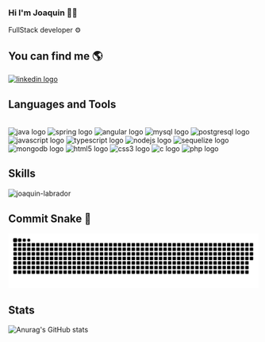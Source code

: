 <div align="justify">
  
### Hi I'm Joaquin 👋🏼 
FullStack developer ⚙

## You can find me 🌎
<p align="left">
<a href="https://www.linkedin.com/in/joaquin-leonardo-labrador-658346198/" target="blank"><img src="https://img.shields.io/static/v1?message=LinkedIn&logo=linkedin&label=&color=0077B5&logoColor=white&labelColor=&style=for-the-badge" height="40" alt="linkedin logo" /></a>
</p>

## Languages and Tools
<br clear="both">

<div align="left">
  <img src="https://cdn.jsdelivr.net/gh/devicons/devicon/icons/java/java-original.svg" height="42" width="58" alt="java logo"  />
  <img src="https://cdn.jsdelivr.net/gh/devicons/devicon/icons/spring/spring-original.svg" height="42" width="58" alt="spring logo"  />
  <img src="https://cdn.jsdelivr.net/gh/devicons/devicon/icons/angular/angular-original.svg" height="42" width="58" alt="angular logo"  />
  <img src="https://cdn.jsdelivr.net/gh/devicons/devicon/icons/mysql/mysql-original.svg" height="42" width="58" alt="mysql logo"  />
  <img src="https://cdn.jsdelivr.net/gh/devicons/devicon/icons/postgresql/postgresql-original.svg" height="42" width="58" alt="postgresql logo"  />
  <img src="https://cdn.jsdelivr.net/gh/devicons/devicon/icons/javascript/javascript-original.svg" height="42" width="58" alt="javascript logo"  />
  <img src="https://cdn.jsdelivr.net/gh/devicons/devicon/icons/typescript/typescript-original.svg" height="40" width="52" alt="typescript logo"  />
  <img src="https://cdn.jsdelivr.net/gh/devicons/devicon/icons/nodejs/nodejs-original.svg" height="42" width="58" alt="nodejs logo"  />
  <img src="https://cdn.jsdelivr.net/gh/devicons/devicon/icons/sequelize/sequelize-original.svg" height="42" width="58" alt="sequelize logo"  />
  <img src="https://cdn.jsdelivr.net/gh/devicons/devicon/icons/mongodb/mongodb-original.svg" height="42" width="58" alt="mongodb logo"  />
  <img src="https://cdn.jsdelivr.net/gh/devicons/devicon/icons/html5/html5-original.svg" height="42" width="58" alt="html5 logo"  />
  <img src="https://cdn.jsdelivr.net/gh/devicons/devicon/icons/css3/css3-original.svg" height="42" width="58" alt="css3 logo"  />
  <img src="https://cdn.jsdelivr.net/gh/devicons/devicon/icons/c/c-original.svg" height="42" width="58" alt="c logo"  />
  <img src="https://cdn.jsdelivr.net/gh/devicons/devicon/icons/php/php-original.svg" height="42" width="58" alt="php logo"  />
</div>

###

## Skills

<p><img align="center" src="https://github-readme-stats.vercel.app/api/top-langs?username=joaquin-labrador&show_icons=true&locale=en&layout=compact&theme=aura" alt="joaquin-labrador" /></p>


## Commit Snake 🐍
![Snake animation](https://raw.githubusercontent.com/fernandobandeira/fernandobandeira/output/github-snake-dark.svg)

## Stats

![Anurag's GitHub stats](https://github-readme-stats.vercel.app/api?username=joaquin-labrador&show_icons=true&theme=aura)
</p>
</div>
